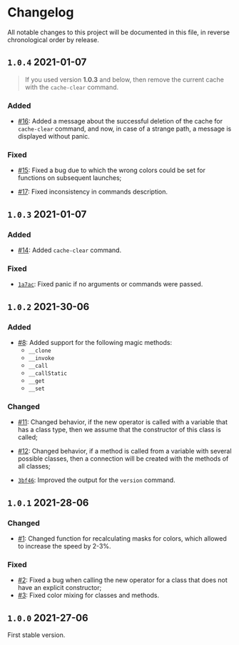 # Changelog

All notable changes to this project will be documented in this file, in reverse chronological order by release.

## `1.0.4` 2021-01-07

> If you used version **1.0.3** and below, then remove the current cache with the `cache-clear` command.

### Added

- [#16](https://github.com/VKCOM/nocolor/pull/16): Added a message about the successful deletion of the cache for `cache-clear` command, and now, in case of a strange path, a message is displayed without panic.

### Fixed

- [#15](https://github.com/VKCOM/nocolor/pull/15): Fixed a bug due to which the wrong colors could be set for functions on subsequent launches;

- [#17](https://github.com/VKCOM/nocolor/pull/17): Fixed inconsistency in commands description.

## `1.0.3` 2021-01-07

### Added

- [#14](https://github.com/VKCOM/nocolor/pull/14): Added `cache-clear` command.

### Fixed

- [`1a7ac`](https://github.com/VKCOM/nocolor/commit/1a7ac0f04f1abd89b272e2222a155af485f24524): Fixed panic if no arguments or commands were passed.

## `1.0.2` 2021-30-06

### Added

- [#8](https://github.com/VKCOM/nocolor/pull/11): Added support for the following magic methods:
  - `__clone`
  - `__invoke`
  - `__call`
  - `__callStatic`
  - `__get`
  - `__set`


### Changed

- [#11](https://github.com/VKCOM/nocolor/pull/11): Changed behavior, if the new operator is called with a variable that has a class type, then we assume that the constructor of this class is called;

- [#12](https://github.com/VKCOM/nocolor/pull/12): Changed behavior, if a method is called from a variable with several possible classes, then a connection will be created with the methods of all classes;

- [`3bf46`](https://github.com/VKCOM/nocolor/commit/3bf46ab1fcd773fc780873fa8dc6a9cdc0d7a937): Improved the output for the `version` command.

## `1.0.1` 2021-28-06

### Changed

- [#1](https://github.com/VKCOM/nocolor/pull/1): Changed function for recalculating masks for colors, which allowed to increase the speed by 2-3%.

### Fixed

- [#2](https://github.com/VKCOM/nocolor/issues/2): Fixed a bug when calling the new operator for a class that does not have an explicit constructor;
- [#3](https://github.com/VKCOM/nocolor/issues/3): Fixed color mixing for classes and methods.

## `1.0.0` 2021-27-06

First stable version.
